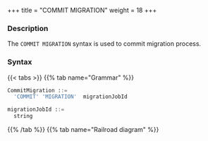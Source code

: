 +++
title = "COMMIT MIGRATION"
weight = 18
+++

### Description

The `COMMIT MIGRATION` syntax is used to commit migration process.

### Syntax

{{< tabs >}}
{{% tab name="Grammar" %}}
```sql
CommitMigration ::=
  'COMMIT' 'MIGRATION'  migrationJobId 

migrationJobId ::=
  string
```
{{% /tab %}}
{{% tab name="Railroad diagram" %}}
<iframe frameborder="0" name="diagram" id="diagram" width="100%" height="100%"></iframe>
{{% /tab %}}
{{< /tabs >}}

### Supplement

- `migrationJobId` needs to be obtained through [SHOW MIGRATION LIST](/en/reference/distsql/syntax/ral/migration/show-migration-list/) syntax query

### Example

- Commit migration process

```sql
COMMIT MIGRATION 'j010180026753ef0e25d3932d94d1673ba551';
```

### Reserved word

`COMMIT`, `MIGRATION`

### Related links

- [Reserved word](/en/reference/distsql/syntax/reserved-word/)
- [SHOW MIGRATION LIST](/en/reference/distsql/syntax/ral/migration/show-migration-list/)
